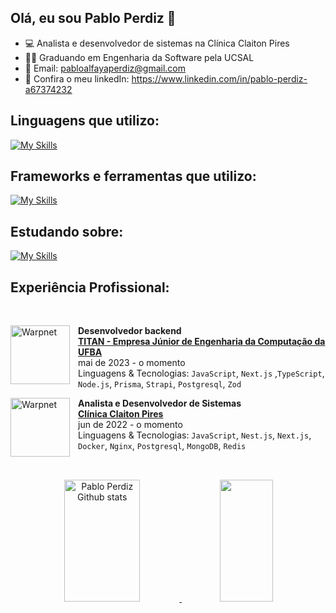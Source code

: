 ## Olá, eu sou Pablo Perdiz 👋

- 💻 Analista e desenvolvedor de sistemas na Clínica Claiton Pires
- 👨‍🎓 Graduando em Engenharia da Software pela UCSAL
- :envelope_with_arrow: Email: pabloalfayaperdiz@gmail.com
- 🔗 Confira o meu linkedIn: https://www.linkedin.com/in/pablo-perdiz-a67374232

## Linguagens que utilizo:

[![My Skills](https://skillicons.dev/icons?i=js,ts,html,css,py,dart)](https://skillicons.dev)

## Frameworks e ferramentas que utilizo:
[![My Skills](https://skillicons.dev/icons?i=docker,nodejs,nestjs,express,postgres,mysql,mongo,redis,prisma,nginx,nextjs,react,postman,vscode,git,aws,vercel,figma,flutter)](https://skillicons.dev)

## Estudando sobre:

[![My Skills](https://skillicons.dev/icons?i=java,spring)](https://skillicons.dev)

## Experiência Profissional:

<br/>

[<img align="left" height="94px" width="95px" alt="Warpnet" style="padding-right: 10px" src="https://i.postimg.cc/MTVRBN1C/TITAN.png"/>](https://titanci.com.br)
**Desenvolvedor backend** \
[**TITAN - Empresa Júnior de Engenharia da Computação da UFBA**](https://titanci.com.br)  \
mai de 2023 - o momento \
Linguagens & Tecnologias: `JavaScript`, `Next.js` ,`TypeScript`, `Node.js`, `Prisma`, `Strapi`, `Postgresql`, `Zod`
<br/>

[<img align="left" height="94px" width="95px" alt="Warpnet" style="padding-right: 10px" src="https://i.postimg.cc/PqmrVcn5/ccplogo.png"/>](https://drclaitonpires.com.br)
**Analista e Desenvolvedor de Sistemas** \
[**Clínica Claiton Pires**](https://drclaitonpires.com.br)  \
jun de 2022 - o momento \
Linguagens & Tecnologias: `JavaScript`, `Nest.js`, `Next.js`, `Docker`, `Nginx`, `Postgresql`, `MongoDB`, `Redis`
<br/>

##

<br/>

<div align="center">
  <a href="https://github.com/pabloperdiz07">
  <img width="49%" height="195px" src="https://github-readme-stats.vercel.app/api?username=pabloperdiz07&show_icons=true&count_private=true&hide_border=true&title_color=ff6e96&icon_color=ff91a4&text_color=c9d1d9&bg_color=0d1117" alt="Pablo Perdiz Github stats" />
    <img width="41%" height="195px" src="https://github-readme-stats.vercel.app/api/top-langs/?username=pabloperdiz07&layout=compact&hide_border=true&title_color=ff6e96&text_color=ff91a4&bg_color=0d1117" />
</div>
